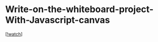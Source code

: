 # Write-on-the-whiteboard-project-With-Javascript-canvas
[[!watch](https://i.postimg.cc/gjg8DHmn/Screenshot-278.png)]
